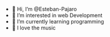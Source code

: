 - 👋 Hi, I’m @Esteban-Pajaro
- 👀 I’m interested in web Development
- 🌱 I’m currently learning programming
- 🎸 I love the music

<!---
Esteban-Pajaro/Esteban-Pajaro is a ✨ special ✨ repository because its `README.md` (this file) appears on your GitHub profile.
You can click the Preview link to take a look at your changes.
--->
